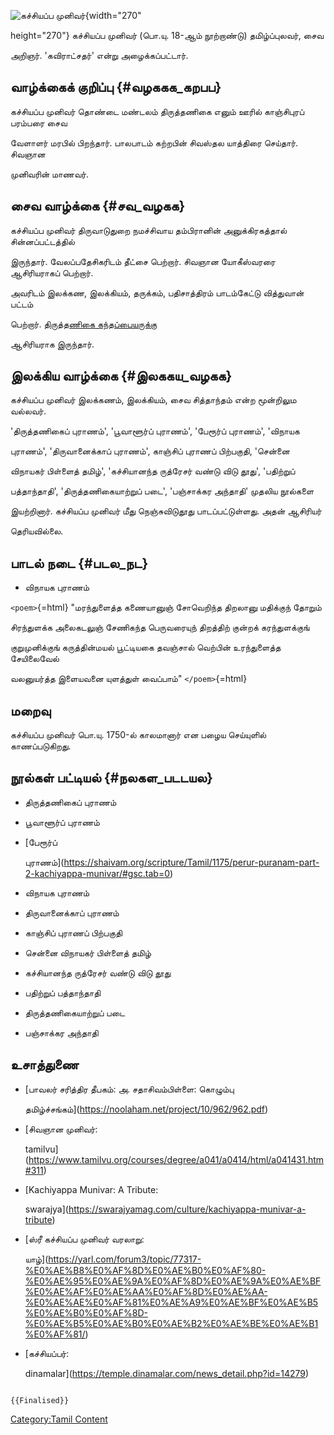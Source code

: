 ![கச்சியப்ப முனிவர்](கச்சியப்ப_முனிவர்.png "கச்சியப்ப முனிவர்"){width="270"
height="270"} கச்சியப்ப முனிவர் (பொ.யு. 18-ஆம் நூற்றாண்டு) தமிழ்ப்புலவர், சைவ
அறிஞர். 'கவிராட்சதர்' என்று அழைக்கப்பட்டார்.

## வாழ்க்கைக் குறிப்பு {#வழககக_கறபப}

கச்சியப்ப முனிவர் தொண்டை மண்டலம் திருத்தணிகை எனும் ஊரில் காஞ்சிபுரப் பரம்பரை சைவ
வேளாளர் மரபில் பிறந்தார். பாலபாடம் கற்றபின் சிவஸ்தல யாத்திரை செய்தார். சிவஞான
முனிவரின் மாணவர்.

## சைவ வாழ்க்கை {#சவ_வழகக}

கச்சியப்ப முனிவர் திருவாடுதுறை நமச்சிவாய தம்பிரானின் அனுக்கிரகத்தால் சின்னப்பட்டத்தில்
இருந்தார். வேலப்பதேசிகரிடம் தீட்சை பெற்றார். சிவஞான யோகீஸ்வரரை ஆசிரியராகப் பெற்றார்.
அவரிடம் இலக்கண, இலக்கியம், தருக்கம், பதிசாத்திரம் பாடம்கேட்டு வித்துவான் பட்டம்
பெற்றார். [திருத்தணிகை கந்தப்பையருக்கு](திருத்தணிகைக்_கந்தப்பையர் "wikilink")
ஆசிரியராக இருந்தார்.

## இலக்கிய வாழ்க்கை {#இலககய_வழகக}

கச்சியப்ப முனிவர் இலக்கணம், இலக்கியம், சைவ சித்தாந்தம் என்ற மூன்றிலும வல்லவர்.
\'திருத்தணிகைப் புராணம்\', \'பூவாளூர்ப் புராணம்\', \'பேரூர்ப் புராணம்\', \'விநாயக
புராணம்\', \'திருவானைக்காப் புராணம்\', காஞ்சிப் புராணப் பிற்பகுதி, \'சென்னை
விநாயகர் பிள்ளைத் தமிழ்\', \'கச்சியானந்த ருத்ரேசர் வண்டு விடு தூது\', \'பதிற்றுப்
பத்தாந்தாதி\', \'திருத்தணிகையாற்றுப் படை\', \'பஞ்சாக்கர அந்தாதி\' முதலிய நூல்களை
இயற்றினார். கச்சியப்ப முனிவர் மீது நெஞ்சுவிடுதூது பாடப்பட்டுள்ளது. அதன் ஆசிரியர்
தெரியவில்லை.

## பாடல் நடை {#படல_நட}

-   விநாயக புராணம்

`<poem>`{=html} \"மரந்துளைத்த கணையானுஞ் சோவெறிந்த திறலானு மதிக்குந் தோறும்
சிரந்துளக்க அலைகடலுஞ் சேணிகந்த பெருவரையுந் திறத்திற் குன்றக் கரந்துளக்குங்
குறுமுனிக்குங் கருத்தின்மயல் பூட்டியகை தவஞ்சால் வெற்பின் உரந்துளைத்த சேயிலைவேல்
வலனுயர்த்த இளையவனை யுளத்துள் வைப்பாம்\" `</poem>`{=html}

## மறைவு

கச்சியப்ப முனிவர் பொ.யு. 1750-ல் காலமானார் என பழைய செய்யுளில் காணப்படுகிறது.

## நூல்கள் பட்டியல் {#நலகள_படடயல}

-   திருத்தணிகைப் புராணம்
-   பூவாளூர்ப் புராணம்
-   [பேரூர்ப்
    புராணம்](https://shaivam.org/scripture/Tamil/1175/perur-puranam-part-2-kachiyappa-munivar/#gsc.tab=0)
-   விநாயக புராணம்
-   திருவானைக்காப் புராணம்
-   காஞ்சிப் புராணப் பிற்பகுதி
-   சென்னை விநாயகர் பிள்ளைத் தமிழ்
-   கச்சியானந்த ருத்ரேசர் வண்டு விடு தூது
-   பதிற்றுப் பத்தாந்தாதி
-   திருத்தணிகையாற்றுப் படை
-   பஞ்சாக்கர அந்தாதி

## உசாத்துணை

-   [பாவலர் சரித்திர தீபகம்: அ. சதாசிவம்பிள்ளை: கொழும்பு
    தமிழ்ச்சங்கம்](https://noolaham.net/project/10/962/962.pdf)
-   [சிவஞான முனிவர்:
    tamilvu](https://www.tamilvu.org/courses/degree/a041/a0414/html/a041431.htm#311)
-   [Kachiyappa Munivar: A Tribute:
    swarajya](https://swarajyamag.com/culture/kachiyappa-munivar-a-tribute)
-   [ஸ்ரீ கச்சியப்ப முனிவர் வரலாறு:
    யாழ்](https://yarl.com/forum3/topic/77317-%E0%AE%B8%E0%AF%8D%E0%AE%B0%E0%AF%80-%E0%AE%95%E0%AE%9A%E0%AF%8D%E0%AE%9A%E0%AE%BF%E0%AE%AF%E0%AE%AA%E0%AF%8D%E0%AE%AA-%E0%AE%AE%E0%AF%81%E0%AE%A9%E0%AE%BF%E0%AE%B5%E0%AE%B0%E0%AF%8D-%E0%AE%B5%E0%AE%B0%E0%AE%B2%E0%AE%BE%E0%AE%B1%E0%AF%81/)
-   [கச்சியப்பர்:
    dinamalar](https://temple.dinamalar.com/news_detail.php?id=14279)

```{=mediawiki}
{{Finalised}}
```
[Category:Tamil Content](Category:Tamil_Content "wikilink")
